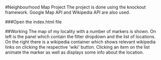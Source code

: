 #Neighbourhood Map Project
The project is done using the knockout framework. Google Map API and Wikipedia API are also used.

###Open the index.html file

##Working
The map of my locality with a number of markers is shown. On left is the panel which contain the filter dropdown and the list of locations. On the right there is a wikipedia container which shows relevant wikipedia links on clicking the respective 'wiki' button. Clicking an item on the list animate the marker as well as displays some info about the location.
